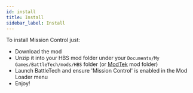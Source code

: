 ```yaml
---
id: install
title: Install
sidebar_label: Install
---
```


To install Mission Control just:

- Download the mod
- Unzip it into your HBS mod folder under your `Documents/My Games/BattleTech/mods/HBS` folder (or [ModTek](https://github.com/BattletechModders/ModTek/releases) mod folder)
- Launch BattleTech and ensure 'Mission Control' is enabled in the Mod Loader menu
- Enjoy!
